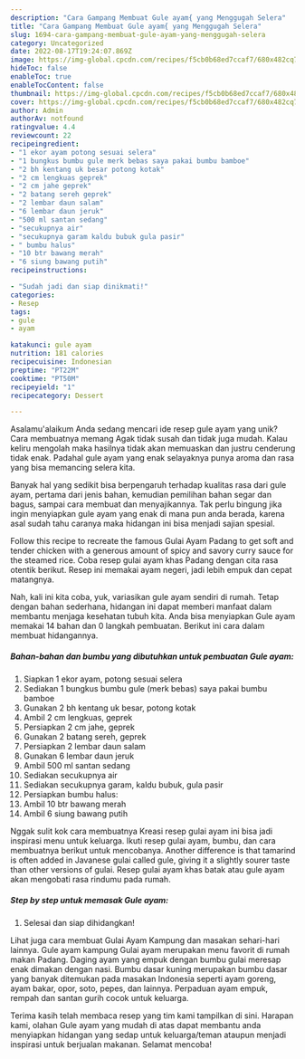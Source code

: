 ```yaml
---
description: "Cara Gampang Membuat Gule ayam{ yang Menggugah Selera"
title: "Cara Gampang Membuat Gule ayam{ yang Menggugah Selera"
slug: 1694-cara-gampang-membuat-gule-ayam-yang-menggugah-selera
category: Uncategorized
date: 2022-08-17T19:24:07.869Z
image: https://img-global.cpcdn.com/recipes/f5cb0b68ed7ccaf7/680x482cq70/gule-ayam-foto-resep-utama.jpg
hideToc: false
enableToc: true
enableTocContent: false
thumbnail: https://img-global.cpcdn.com/recipes/f5cb0b68ed7ccaf7/680x482cq70/gule-ayam-foto-resep-utama.jpg
cover: https://img-global.cpcdn.com/recipes/f5cb0b68ed7ccaf7/680x482cq70/gule-ayam-foto-resep-utama.jpg
author: Admin
authorAv: notfound
ratingvalue: 4.4
reviewcount: 22
recipeingredient:
- "1 ekor ayam potong sesuai selera"
- "1 bungkus bumbu gule merk bebas saya pakai bumbu bamboe"
- "2 bh kentang uk besar potong kotak"
- "2 cm lengkuas geprek"
- "2 cm jahe geprek"
- "2 batang sereh geprek"
- "2 lembar daun salam"
- "6 lembar daun jeruk"
- "500 ml santan sedang"
- "secukupnya air"
- "secukupnya garam kaldu bubuk gula pasir"
- " bumbu halus"
- "10 btr bawang merah"
- "6 siung bawang putih"
recipeinstructions:

- "Sudah jadi dan siap dinikmati!"
categories:
- Resep
tags:
- gule
- ayam

katakunci: gule ayam 
nutrition: 181 calories
recipecuisine: Indonesian
preptime: "PT22M"
cooktime: "PT50M"
recipeyield: "1"
recipecategory: Dessert

---
```



Asalamu'alaikum Anda sedang mencari ide resep gule ayam yang unik? Cara membuatnya memang Agak tidak susah dan tidak juga mudah. Kalau keliru mengolah maka hasilnya tidak akan memuaskan dan justru cenderung tidak enak. Padahal gule ayam yang enak selayaknya punya aroma dan rasa yang bisa memancing selera kita.


Banyak hal yang sedikit bisa berpengaruh terhadap kualitas rasa dari gule ayam, pertama dari jenis bahan, kemudian pemilihan bahan segar dan bagus, sampai cara membuat dan menyajikannya. Tak perlu bingung jika ingin menyiapkan gule ayam yang enak di mana pun anda berada, karena asal sudah tahu caranya maka hidangan ini bisa menjadi sajian spesial.

Follow this recipe to recreate the famous Gulai Ayam Padang to get soft and tender chicken with a generous amount of spicy and savory curry sauce for the steamed rice. Coba resep gulai ayam khas Padang dengan cita rasa otentik berikut. Resep ini memakai ayam negeri, jadi lebih empuk dan cepat matangnya.


Nah, kali ini kita coba, yuk, variasikan gule ayam sendiri di rumah. Tetap dengan bahan sederhana, hidangan ini dapat memberi manfaat dalam membantu menjaga kesehatan tubuh kita. Anda bisa menyiapkan Gule ayam memakai 14 bahan dan 0 langkah pembuatan. Berikut ini cara dalam membuat hidangannya.

<!--inarticleads1-->

##### Bahan-bahan dan bumbu yang dibutuhkan untuk pembuatan Gule ayam:

1. Siapkan 1 ekor ayam, potong sesuai selera
1. Sediakan 1 bungkus bumbu gule (merk bebas) saya pakai bumbu bamboe
1. Gunakan 2 bh kentang uk besar, potong kotak
1. Ambil 2 cm lengkuas, geprek
1. Persiapkan 2 cm jahe, geprek
1. Gunakan 2 batang sereh, geprek
1. Persiapkan 2 lembar daun salam
1. Gunakan 6 lembar daun jeruk
1. Ambil 500 ml santan sedang
1. Sediakan secukupnya air
1. Sediakan secukupnya garam, kaldu bubuk, gula pasir
1. Persiapkan  bumbu halus:
1. Ambil 10 btr bawang merah
1. Ambil 6 siung bawang putih


Nggak sulit kok cara membuatnya Kreasi resep gulai ayam ini bisa jadi inspirasi menu untuk keluarga. Ikuti resep gulai ayam, bumbu, dan cara membuatnya berikut untuk mencobanya. Another difference is that tamarind is often added in Javanese gulai called gule, giving it a slightly sourer taste than other versions of gulai. Resep gulai ayam khas batak atau gule ayam akan mengobati rasa rindumu pada rumah. 

<!--inarticleads2-->

##### Step by step untuk memasak Gule ayam:


1. Selesai dan siap dihidangkan!

Lihat juga cara membuat Gulai Ayam Kampung dan masakan sehari-hari lainnya. Gule ayam kampung Gulai ayam merupakan menu favorit di rumah makan Padang. Daging ayam yang empuk dengan bumbu gulai meresap enak dimakan dengan nasi. Bumbu dasar kuning merupakan bumbu dasar yang banyak ditemukan pada masakan Indonesia seperti ayam goreng, ayam bakar, opor, soto, pepes, dan lainnya. Perpaduan ayam empuk, rempah dan santan gurih cocok untuk keluarga. 

Terima kasih telah membaca resep yang tim kami tampilkan di sini. Harapan kami, olahan Gule ayam yang mudah di atas dapat membantu anda menyiapkan hidangan yang sedap untuk keluarga/teman ataupun menjadi inspirasi untuk berjualan makanan. Selamat mencoba!
